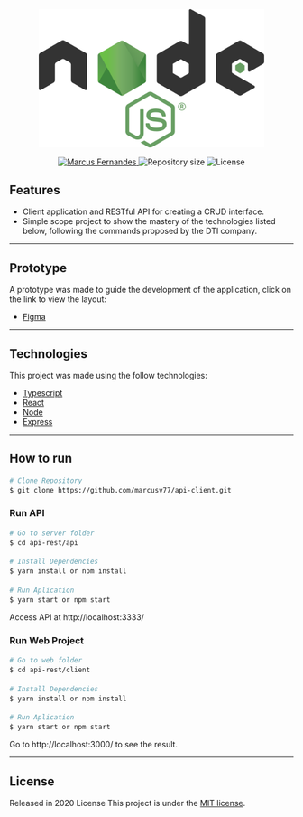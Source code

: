 <p align="center">
   <img src="./image/Node.png" alt="Node" width="400"/>
</p>

<p align="center">	
   <a href="https://www.linkedin.com/in/marcus-fernandes-f77/">
      <img alt="Marcus Fernandes" src="https://img.shields.io/badge/marcus-fernandes-f77?style=flat&logo=Linkedin&logoColor=30416A" />
   </a>
  <img alt="Repository size" src="https://img.shields.io/github/repo-size/marcusv77/api-rest?color=30416A">
  <img alt="License" src="https://img.shields.io/badge/license-MIT-30416A">
</p>


## Features

* Client application and RESTful API for creating a CRUD interface.
* Simple scope project to show the mastery of the technologies listed below, following the commands proposed by the DTI company.

---

## Prototype

A prototype was made to guide the development of the application, click on the link to view the layout:

* [Figma](https://www.figma.com/file/uMKs0lXrVbmK06mprE0QuR/Crud-Clients?node-id=0%3A1)

---

## Technologies
This project was made using the follow technologies:

* [Typescript](https://www.typescriptlang.org/)      
* [React](https://reactjs.org/)      
* [Node](https://nodejs.org/pt-br/)       
* [Express](https://expressjs.com/)      

---

## How to run
```bash
# Clone Repository
$ git clone https://github.com/marcusv77/api-client.git
```
### Run API

```bash
# Go to server folder
$ cd api-rest/api

# Install Dependencies
$ yarn install or npm install

# Run Aplication
$ yarn start or npm start
```
Access API at http://localhost:3333/

### Run Web Project

```bash
# Go to web folder
$ cd api-rest/client

# Install Dependencies
$ yarn install or npm install

# Run Aplication
$ yarn start or npm start
```
Go to http://localhost:3000/ to see the result.

---

## License

Released in 2020 License
This project is under the [MIT license](./LICENSE).
